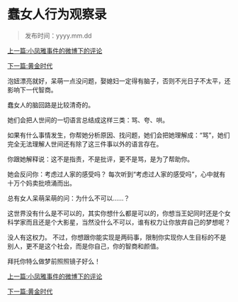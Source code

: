 # 蠢女人行为观察录



> 发布时间：yyyy.mm.dd



[上一篇:小凤雅事件的微博下的评论](/social/article124)  

[下一篇:黄金时代](/social/article126) 



泡妞漂亮就好，呆萌一点没问题，娶媳妇一定得有脑子，否则不光日子不太平，还影响下一代智商。 



蠢女人的脑回路是比较清奇的。

她们会把人世间的一切语言总结成这样三类：骂、夸、哄。 

如果有什么事情发生，你帮她分析原因、找问题，她们会把她理解成：“骂”，她们完全无法理解人世间还有除了这三件事以外的语言存在。 

你跟她解释说：这不是指责，不是批评，更不是骂，是为了帮助你。

 她会反问你：考虑过人家的感受吗？ 每次听到“考虑过人家的感受吗”，心中就有十万个妈卖批喷涌而出。



总有女人呆萌呆萌的问：为什么不可以......？ 

这世界没有什么是不可以的，其实你想什么都是可以的，你想当王妃同时还是个女科学家而且还是个大影星，当然没什么不可以，谁有权力让你放弃自己的梦想呢？

没人有这权力。 不过，你想跟你能实现是两码事，限制你实现你人生目标的不是别人，更不是这个社会，而是你自己，你的智商和颜值。 

拜托你特么做梦前照照镜子好么！



[上一篇:小凤雅事件的微博下的评论](/social/article124)  

[下一篇:黄金时代](/social/article126) 

